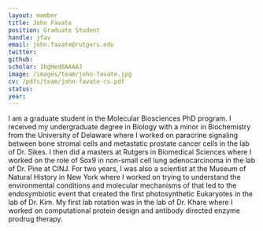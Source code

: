 ```yaml
---
layout: member
title: John Favate
position: Graduate Student
handle: jfav
email: john.favate@rutgers.edu 
twitter: 
github: 
scholar: 1bgHed8AAAAJ 
image: /images/team/john-favate.jpg
cv: /pdfs/team/john-favate-cv.pdf
status: 
year:
---
```


I am a graduate student in the Molecular Biosciences PhD program. I received my undergraduate degree in Biology with a minor in Biochemistry from the University of Delaware where I worked on paracrine signaling between bone stromal cells and metastatic prostate cancer cells in the lab of Dr. Sikes. I then did a masters at Rutgers in Biomedical Sciences where I worked on the role of Sox9 in non-small cell lung adenocarcinoma in the lab of Dr. Pine at CINJ. For two years, I was also a scientist at the Museum of Natural History in New York where I worked on trying to understand the environmental conditions and molecular mechanisms of that led to the endosymbiotic event that created the first photosynthetic Eukaryotes in the lab of Dr. Kim. My first lab rotation was in the lab of Dr. Khare where I worked on computational protein design and antibody directed enzyme prodrug therapy.
